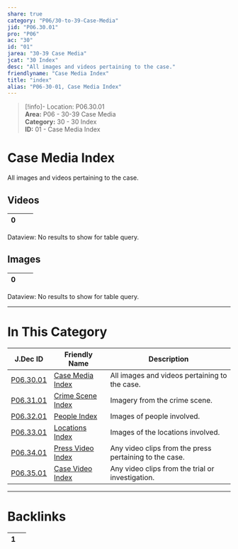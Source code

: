 ```yaml
---  
share: true  
category: "P06/30-to-39-Case-Media"  
jid: "P06.30.01"  
pro: "P06"  
ac: "30"  
id: "01"  
jarea: "30-39 Case Media"  
jcat: "30 Index"  
desc: "All images and videos pertaining to the case."  
friendlyname: "Case Media Index"  
title: "index"  
alias: "P06-30-01, Case Media Index"  
---  
```

>[!info]- Location: P06.30.01  
>**Area:** P06 - 30-39 Case Media  
>**Category:** 30 - 30 Index  
>**ID:** 01 - Case Media Index  
  
# Case Media Index  
  
All images and videos pertaining to the case.  
  
## Videos   
  
<div><table class="dataview table-view-table"><thead class="table-view-thead"><tr class="table-view-tr-header"><th class="table-view-th"><span></span><span class="dataview small-text">0</span></th><th class="table-view-th"><span></span></th><th class="table-view-th"><span></span></th></tr></thead><tbody class="table-view-tbody"></tbody></table><div class="dataview dataview-error-box"><p class="dataview dataview-error-message">Dataview: No results to show for table query.</p></div></div>  
## Images   
  
<div><table class="dataview table-view-table"><thead class="table-view-thead"><tr class="table-view-tr-header"><th class="table-view-th"><span></span><span class="dataview small-text">0</span></th><th class="table-view-th"><span></span></th><th class="table-view-th"><span></span></th></tr></thead><tbody class="table-view-tbody"></tbody></table><div class="dataview dataview-error-box"><p class="dataview dataview-error-message">Dataview: No results to show for table query.</p></div></div>  
  
  
---  
# In This Category  
  
| J.Dec ID                                                                                    | Friendly Name                                                                                       | Description                                            |  
| ------------------------------------------------------------------------------------------- | --------------------------------------------------------------------------------------------------- | ------------------------------------------------------ |  
| [P06.30.01](index.md)                | [Case Media Index](index.md)                 | All images and videos pertaining to the case.          |  
| [P06.31.01](./31-Crime-Scene/index.md) | [Crime Scene Index](./31-Crime-Scene/index.md) | Imagery from the crime scene.                          |  
| [P06.32.01](./32-People/index.md)      | [People Index](./32-People/index.md)           | Images of people involved.                             |  
| [P06.33.01](./33-Locations/index.md)   | [Locations Index](./33-Locations/index.md)     | Images of the locations involved.                      |  
| [P06.34.01](./34-Press-Video/index.md) | [Press Video Index](./34-Press-Video/index.md) | Any video clips from the press pertaining to the case. |  
| [P06.35.01](./35-Case-Video/index.md)  | [Case Video Index](./35-Case-Video/index.md)   | Any video clips from the trial or investigation.       |  
  
  
---  
# Backlinks  
<div><table class="dataview table-view-table"><thead class="table-view-thead"><tr class="table-view-tr-header"><th class="table-view-th"><span></span><span class="dataview small-text">1</span></th><th class="table-view-th"><span></span></th></tr></thead><tbody class="table-view-tbody"></tbody></table></div>